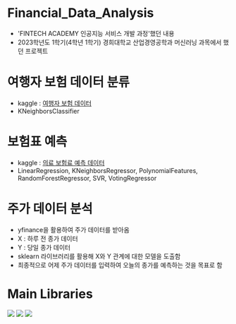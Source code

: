 # Financial_Data_Analysis
- 'FINTECH ACADEMY 인공지능 서비스 개발 과정'했던 내용
- 2023학년도 1학기(4학년 1학기) 경희대학교 산업경영공학과 머신러닝 과목에서 했던 프로젝트

# 여행자 보험 데이터 분류
- kaggle : <a href='https://www.kaggle.com/datasets/mhdzahier/travel-insurance?resource=download'> 여행자 보험 데이터</a>
- KNeighborsClassifier

# 보험표 예측
- kaggle : <a href='https://www.kaggle.com/datasets/mhdzahier/travel-insurance?resource=download'> 의료 보험료 예측 데이터</a>
- LinearRegression, KNeighborsRegressor, PolynomialFeatures, RandomForestRegressor, SVR, VotingRegressor

# 주가 데이터 분석
- yfinance을 활용하여 주가 데이터를 받아옴
- X : 하루 전 종가 데이터
- Y : 당일 종가 데이터
- sklearn 라이브러리를 활용해 X와 Y 관계에 대한 모델을 도출함
- 최종적으로 어제 주가 데이터를 입력하여 오늘의 종가를 예측하는 것을 목표로 함

# Main Libraries
<img src="https://img.shields.io/badge/numpy-013243?style=flat-square&logo=numpy&logoColor=white"/> <img src="https://img.shields.io/badge/pandas-150458?style=flat-square&logo=pandas&logoColor=white"/> <img src="https://img.shields.io/badge/scikitlearn-F7931E?style=flat-square&logo=scikitlearn&logoColor=white"/>